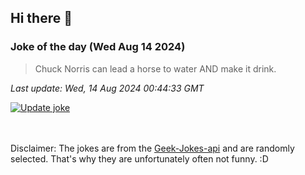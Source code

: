 ## Hi there 👋

### Joke of the day (Wed Aug 14 2024)
<!-- joke -->
>Chuck Norris can lead a horse to water AND make it drink.
<!-- /joke -->

*Last update: Wed, 14 Aug 2024 00:44:33 GMT*

[![Update joke](https://github.com/nclskfm/nclskfm/actions/workflows/joke.yml/badge.svg)](https://github.com/nclskfm/nclskfm/actions/workflows/joke.yml)

<br><br>
Disclaimer: The jokes are from the [Geek-Jokes-api](https://github.com/sameerkumar18/geek-joke-api) and are randomly selected. That's why they are unfortunately often not funny. :D

